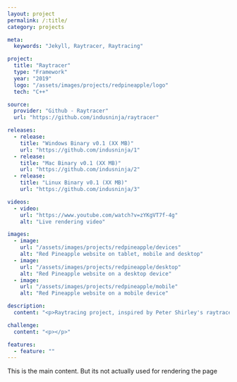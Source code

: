 ```yaml
---
layout: project
permalink: /:title/
category: projects

meta:
  keywords: "Jekyll, Raytracer, Raytracing"

project:
  title: "Raytracer"
  type: "Framework"
  year: "2019"
  logo: "/assets/images/projects/redpineapple/logo"
  tech: "C++"

source:
  provider: "Github - Raytracer"
  url: "https://github.com/indusninja/raytracer"

releases:
  - release:
    title: "Windows Binary v0.1 (XX MB)"
    url: "https://github.com/indusninja/1"
  - release:
    title: "Mac Binary v0.1 (XX MB)"
    url: "https://github.com/indusninja/2"
  - release:
    title: "Linux Binary v0.1 (XX MB)"
    url: "https://github.com/indusninja/3"

videos:
  - video:
    url: "https://www.youtube.com/watch?v=zYKgVT7f-4g"
    alt: "Live rendering video"

images:
  - image:
    url: "/assets/images/projects/redpineapple/devices"
    alt: "Red Pineapple website on tablet, mobile and desktop"
  - image:
    url: "/assets/images/projects/redpineapple/desktop"
    alt: "Red Pineapple website on a desktop device"
  - image:
    url: "/assets/images/projects/redpineapple/mobile"
    alt: "Red Pineapple website on a mobile device"

description:
  content: "<p>Raytracing project, inspired by Peter Shirley's raytracer in a weekend.</p>"

challenge:
  content: "<p></p>"

features:
  - feature: ""
---
```

<p>This is the main content. But its not actually used for rendering the page</p>
